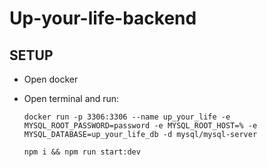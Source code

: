 # Up-your-life-backend

## SETUP

- Open docker
- Open terminal and run:

  ```
  docker run -p 3306:3306 --name up_your_life -e MYSQL_ROOT_PASSWORD=password -e MYSQL_ROOT_HOST=% -e MYSQL_DATABASE=up_your_life_db -d mysql/mysql-server
  ```

  ```
  npm i && npm run start:dev
  ```
